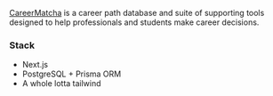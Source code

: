 [CareerMatcha](https://careermatcha.com) is a career path database and suite of supporting tools designed to help professionals and students make career decisions.

### Stack

- Next.js
- PostgreSQL + Prisma ORM
- A whole lotta tailwind